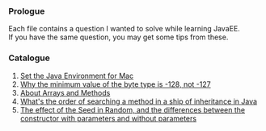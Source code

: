 ### Prologue
Each file contains a question I wanted to solve while learning JavaEE.   
If you have the same question, you may get some tips from these.     

### Catalogue
1. [Set the Java Environment for Mac](https://github.com/zouzhch/LearningJavaEE/blob/main/Set%20the%20Java%20Environment%20for%20Mac.md)
2. [Why the minimum value of the byte type is -128, not -127](https://github.com/zouzhch/LearningJavaEE/blob/main/Why%20the%20minimum%20value%20of%20the%20byte%20type%20is%20-128%2C%20not%20-127.md)
3. [About Arrays and Methods](https://github.com/zouzhch/LearningJavaEE/blob/main/About%20Arrays%20and%20Methods.md)
4. [What's the order of searching a method in a ship of inheritance in Java](https://github.com/zouzhch/LearningJavaEE/blob/main/What's%20the%20order%20of%20searching%20a%20method%20in%20a%20ship%20of%20inheritance%20in%20Java.md)
5. [The effect of the Seed in Random, and the differences between the constructor with parameters and without parameters](https://github.com/zouzhch/LearningJavaEE/blob/2019ee06fc3a5d8e947764eaae497308f95987d3/The%20effect%20of%20the%20Seed%20in%20Random%2C%20and%20the%20differences%20between%20the%20constructor%20with%20parameters%20and%20without%20parameters.md)
